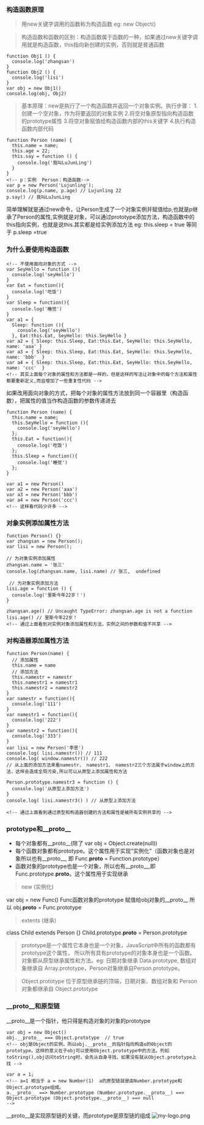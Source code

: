 ### 构造函数原理 ###
> 用new关键字调用的函数称为构造函数 eg: new Object()

> 构造函数和函数的区别：构造函数属于函数的一种，如果通过new关键字调用就是构造函数，this指向新创建的实例，否则就是普通函数
```
function Obj1 () { 
  console.log('zhangsan')
}
function Obj2 () { 
  console.log('lisi') 
}
var obj = new Obj1()
console.log(obj, Obj2)
```

> 基本原理：new是执行了一个构造函数并返回一个对象实例。执行步骤： 1.创建一个空对象，作为将要返回的对象实例 2.将空对象原型指向构造函数的prototype属性 3.将空对象赋值给构造函数内部的this关键字 4.执行构造函数内部代码

```
function Person (name) {
  this.name = name;
  this.age = 22;
  this.say = function () {
    console.log('我叫LuJunLing')
  }
}
<!-- p：实例  Person：构造函数-->
var p = new Person('Lujunling');
console.log(p.name, p.age) // Lujunling 22
p.say() // 我叫LuJunLing
```
简单理解就是通过new命令，让Person生成了一个对象实例并赋值给p,也就是p继承了Person的属性,实例就是对象，可以通过prototype添加方法，构造函数中的this指向实例，也就是说this.其实都是给实例添加方法 eg: this.sleep = true 等同于 p.sleep =true

### 为什么要使用构造函数 ###
```
<!-- 不使用面向对象的方式 -->
var SeyHello = function (){
  console.log('seyHello')
}
var Eat = function(){
  console.log('吃饭')
}
var Sleep = function(){
  console.log('睡觉')
}
var a1 = { 
  Sleep: function (){
    console.log('seyHello')
  }, Eat:this.Eat, SeyHello: this.SeyHello }
var a2 = { Sleep: this.Sleep, Eat:this.Eat, SeyHello: this.SeyHello, name: 'aaa' }
var a3 = { Sleep: this.Sleep, Eat:this.Eat, SeyHello: this.SeyHello, name: 'bbb'  }
var a4 = { Sleep: this.Sleep, Eat:this.Eat, SeyHello: this.SeyHello, name: 'ccc'  }
<!-- 其实上面每个对象的属性和方法都是一样的，但是这样的写法让对象中的每个方法和属性都要重新定义,而且增加了一些重复性代码 -->
```
如果改用面向对象的方式，把每个对象的属性方法放到同一个容器里（构造函数），把属性的值当作构造函数的参数传递进去
```
function Person (name) {
  this.name = name;
  this.SeyHello = function (){
    console.log('seyHello')
  };
  this.Eat = function(){
    console.log('吃饭')
  };
  this.Sleep = function(){
    console.log('睡觉')
  };
}

var a1 = new Person()
var a2 = new Person('aaa')
var a3 = new Person('bbb')
var a4 = new Person('ccc')
<!-- 这样看代码少许多 -->
```

### 对象实例添加属性方法 ###
```
function Person() {}
var zhangsan = new Person();
var lisi = new Person();

// 为对象实例添加属性
zhangsan.name = '张三'
console.log(zhangsan.name, lisi.name) // 张三,  undefined

 // 为对象实例添加方法
lisi.age = function () {
  console.log('里斯今年22岁！')
}

zhangsan.age() // Uncaught TypeError: zhangsan.age is not a function
lisi.age() // 里斯今年22岁！
<!-- 通过上面看到对实例对象添加属性和方法，实例之间的参数和值不共享 -->
```

### 对构造器添加属性方法 ###
```
function Person(name) {
  // 添加属性
  this.name = name
  // 添加方法
  this.namestr = namestr
  this.namestr1 = namestr1
  this.namestr2 = namestr2
}
var namestr = function(){
  console.log('111')
}
var namestr1 = function(){
  console.log('222')
}
var namestr2 = function(){
  console.log('333')
}
var lisi = new Person('李思')
console.log( lisi.namestr()) // 111
console.log( window.namestr()) // 222 
// 从上面的添加方法来看namestr， namestr1， namestr2三个方法属于window上的方法，这样会造成全局污染,所以可以从原型上添加属性和方法

Person.prototype.namestr3 = function () {
  console.log('从原型上添加方法')
}
console.log( lisi.namestr3() ) // 从原型上添加方法

<!-- 通过上面看到通过原型和构造器创建的方法和属性是被所有实例共享的 -->
```

### prototype和__proto__ ### 
* 每个对象都有__proto__(除了 var obj = Object.create(null))
* 每个函数对象都有prototype。这个属性用于实现“实例化”（函数对象也是对象所以也有__proto__, 即 Func.__proto__ = Function.prototype）
* 函数对象的prototype也是一个对象，所以也有__proto__,即Func.prototype.__proto__。这个属性用于实现继承
> new (实例化)

var obj = new Func()
Func函数对象的prototype 赋值给obj对象的__proto__
所以 obj.__proto__ = Func.prototype

>extents (继承)

class Child extends Person {}
Child.prototype.__proto__ = Person.prototype

> prototype是一个属性它本身也是一个对象，JavaScript中所有的函数都有prototype这个属性， 所以所有具有prototype的对象本身也是一个函数。对象都从原型继承属性和方法。eg: 日期对象继承 Data.prototype, 数组对象继承自 Array.prototype，Person对象继承自Person.prototype。

> Object.prototype 位于原型继承链的顶端，日期对象、数组对象和 Person 对象都继承自 Object.prototype


### __proto__和原型链 ###
__proto__是一个指针，他只得是构造对象的对象的prototype

```
var obj = new Object()
obj.__proto__ === Object.prototype  // true
<!-- obj是Object的实例，所以obj.__proto__的指针指向构造o的Object的prototype。这样的意义在于obj可以使用Object.prototype中的方法。列如toString(),obj访问toString时，会先从自身寻找，如果没有就从Object.prototype上找 -->

var a = 1;
<!-- a=1 相当于 a = new Number(1)  a的原型链就是由Number.prototype和Object.prototype组成。
a.__proto__ ==> Number.prototype (Number.prototype.__proto__) ==> Object.prototype (Object.prototype.__proto__) ==> null
-->
```

__proto__是实现原型链的关键，而prototype是原型链的组成
![my-logo.png](https://upload-images.jianshu.io/upload_images/13623636-6d878e3d3ef63825.png?imageMogr2/auto-orient/strip%7CimageView2/2/w/1240 "my-logo")